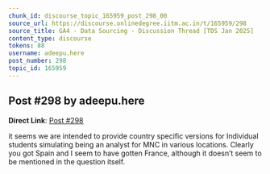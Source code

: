 ```yaml
---
chunk_id: discourse_topic_165959_post_298_00
source_url: https://discourse.onlinedegree.iitm.ac.in/t/165959/298
source_title: GA4 - Data Sourcing - Discussion Thread [TDS Jan 2025]
content_type: discourse
tokens: 88
username: adeepu.here
post_number: 298
topic_id: 165959
---
```


## Post #298 by adeepu.here

**Direct Link**: [Post #298](https://discourse.onlinedegree.iitm.ac.in/t/165959/298)

it seems we are intended to provide country specific versions for Individual students simulating being an analyst for MNC in various locations. Clearly you got Spain and I seem to have gotten France, although it doesn’t seem to be mentioned in the question itself.
